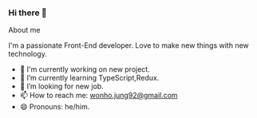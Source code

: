 ### Hi there 👋

About me

I'm a passionate Front-End developer. Love to make new things with new technology.
- 🔭 I'm currently working on new project.
- 🌱 I’m currently learning TypeScript,Redux.
- 🤔 I’m looking for new job.
- 📫 How to reach me: wonho.jung92@gmail.com
- 😄 Pronouns: he/him.







<!--
**wonho-jung/wonho-jung** is a ✨ _special_ ✨ repository because its `README.md` (this file) appears on your GitHub profile.

Here are some ideas to get you started:

- 🔭 I’m currently working on ...
- 🌱 I’m currently learning ...
- 👯 I’m looking to collaborate on ...
- 🤔 I’m looking for help with ...
- 📫 How to reach me: won9.developer@gmail.com
- 😄 Pronouns: call me Samuel!
-->
